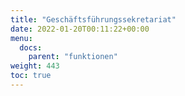 ```yaml
---
title: "Geschäftsführungssekretariat"
date: 2022-01-20T00:11:22+00:00
menu:
  docs:
    parent: "funktionen"
weight: 443
toc: true
---
```


